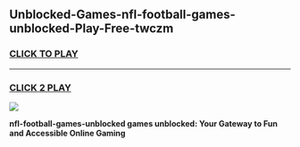
## Unblocked-Games-nfl-football-games-unblocked-Play-Free-twczm
<h3>
<a href="https://premium76.site?title=nfl-football-games-unblocked&ref=17A">CLICK TO PLAY</a></h3>
<hr>

<h3>
<a href="https://premium76.site?title=nfl-football-games-unblocked&ref=17A">CLICK 2 PLAY</a>
  
</h3>

<a href="https://premium76.site?title=nfl-football-games-unblocked&ref=17A"><img src="https://clearcache.store/games.png"></a>


**nfl-football-games-unblocked games unblocked: Your Gateway to Fun and Accessible Online Gaming**
